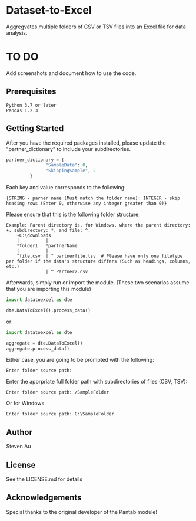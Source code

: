 # Dataset-to-Excel
Aggregvates multiple folders of CSV or TSV files into an Excel file for data analysis.

# TO DO
Add screenshots and document how to use the code.  

## Prerequisites
```
Python 3.7 or later
Pandas 1.2.3
```

## Getting Started

After you have the required packages installed, please update the "partner_dictionary" to include your subdirectories.
```python
partner_dictionary = {
               "SampleData": 0,
               "SkippingSample", 2
         }
```
Each key and value corresponds to the following:  
```
{STRING - parner name (Must match the folder name): INTEGER - skip heading rows (Enter 0, otherwise any integer greater than 0)}
```
Please ensure that this is the following folder structure:
```
Example: Parent directory is, for Windows, where the parent directory: +, subdirectory: *, and file: ^.
    +C:\downloads
    |          |
    *folder1   *partnerName
    |          |
    ^file.csv  | ^ partnerfile.tsv  # Please have only one filetype per folder if the data's structure differs (Such as headings, columns, etc.)
               | ^ Partner2.csv
```

Afterwards, simply run or import the module. (These two scenarios assume that you are importing this module)
```python
import datatoexcel as dte

dte.DataToExcel().process_data()
```  
or  
```python
import datatoexcel as dte

aggregate = dte.DataToExcel()
aggregate.process_data()
```
Either case, you are going to be prompted with the following:
```
Enter folder source path: 
```
Enter the apprpriate full folder path with subdirectories of files (CSV, TSV):
```Mac
Enter folder source path: /SampleFolder
```
Or for Windows
```Windows
Enter folder source path: C:\SampleFolder
```

## Author
Steven Au

## License
See the LICENSE.md for details

## Acknowledgements
Special thanks to the original developer of the Pantab module!
